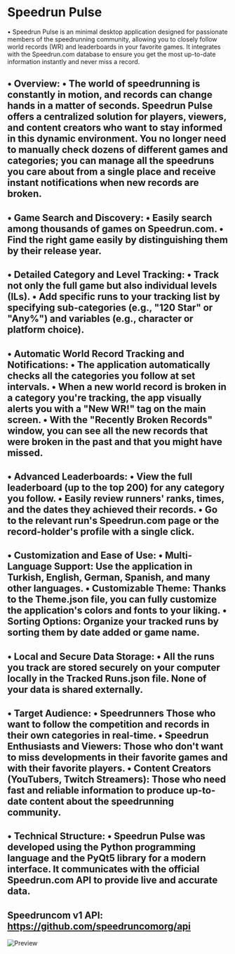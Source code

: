 # Speedrun Pulse
• Speedrun Pulse is an minimal desktop application designed for passionate members of the speedrunning community, allowing you to closely follow world records (WR) and leaderboards in your favorite games. It integrates with the Speedrun.com database to ensure you get the most up-to-date information instantly and never miss a record.

• Overview:
• The world of speedrunning is constantly in motion, and records can change hands in a matter of seconds. Speedrun Pulse offers a centralized solution for players, viewers, and content creators who want to stay informed in this dynamic environment. You no longer need to manually check dozens of different games and categories; you can manage all the speedruns you care about from a single place and receive instant notifications when new records are broken.
--------------------------------------------------------------------------------------------------------------------------------------------------------------------------------------------
• Game Search and Discovery:
• Easily search among thousands of games on Speedrun.com.
• Find the right game easily by distinguishing them by their release year.
---------------------------------------------------------------------------
• Detailed Category and Level Tracking:
• Track not only the full game but also individual levels (ILs).
• Add specific runs to your tracking list by specifying sub-categories (e.g., "120 Star" or "Any%") and variables (e.g., character or platform choice).
--------------------------------------------------------------------------------------------------------------------------------------------------------
• Automatic World Record Tracking and Notifications:
• The application automatically checks all the categories you follow at set intervals.
• When a new world record is broken in a category you're tracking, the app visually alerts you with a "New WR!" tag on the main screen.
• With the "Recently Broken Records" window, you can see all the new records that were broken in the past and that you might have missed.
------------------------------------------------------------------------------------------------------------------------------------------
• Advanced Leaderboards:
• View the full leaderboard (up to the top 200) for any category you follow.
• Easily review runners' ranks, times, and the dates they achieved their records.
• Go to the relevant run's Speedrun.com page or the record-holder's profile with a single click.
-------------------------------------------------------------------------------------------------
• Customization and Ease of Use:
• Multi-Language Support: Use the application in Turkish, English, German, Spanish, and many other languages.
• Customizable Theme: Thanks to the Theme.json file, you can fully customize the application's colors and fonts to your liking.
• Sorting Options: Organize your tracked runs by sorting them by date added or game name.
-------------------------------------------------------------------------------------------------
• Local and Secure Data Storage:
• All the runs you track are stored securely on your computer locally in the Tracked Runs.json file. None of your data is shared externally.
----------------------------------------------------------------------------------------------------------------------------------------------
• Target Audience:
• Speedrunners Those who want to follow the competition and records in their own categories in real-time.
• Speedrun Enthusiasts and Viewers: Those who don't want to miss developments in their favorite games and with their favorite players.
• Content Creators (YouTubers, Twitch Streamers): Those who need fast and reliable information to produce up-to-date content about the speedrunning community.
------------------------------------------------------------------------------------------------------------------------------------------------------------------
• Technical Structure:
• Speedrun Pulse was developed using the Python programming language and the PyQt5 library for a modern interface. It communicates with the official Speedrun.com API to provide live and accurate data.
----------------------------------------------------------------------------------------------------------------------------------------------------------------------------------------------------------
Speedruncom v1 API: https://github.com/speedruncomorg/api
-----------------------------------------------------------
![Preview](https://github.com/user-attachments/assets/355ed986-6888-427e-a0fe-fd2619af2098)


